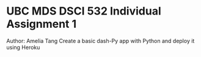 # UBC MDS DSCI 532 Individual Assignment 1
Author: Amelia Tang 
Create a basic dash-Py app with Python and deploy it using Heroku